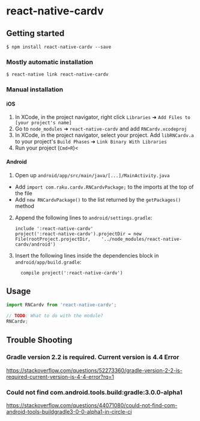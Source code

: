 
# react-native-cardv

## Getting started

`$ npm install react-native-cardv --save`

### Mostly automatic installation

`$ react-native link react-native-cardv`

### Manual installation


#### iOS

1. In XCode, in the project navigator, right click `Libraries` ➜ `Add Files to [your project's name]`
2. Go to `node_modules` ➜ `react-native-cardv` and add `RNCardv.xcodeproj`
3. In XCode, in the project navigator, select your project. Add `libRNCardv.a` to your project's `Build Phases` ➜ `Link Binary With Libraries`
4. Run your project (`Cmd+R`)<

#### Android

1. Open up `android/app/src/main/java/[...]/MainActivity.java`
  - Add `import com.raku.cardv.RNCardvPackage;` to the imports at the top of the file
  - Add `new RNCardvPackage()` to the list returned by the `getPackages()` method
2. Append the following lines to `android/settings.gradle`:
  	```
  	include ':react-native-cardv'
  	project(':react-native-cardv').projectDir = new File(rootProject.projectDir, 	'../node_modules/react-native-cardv/android')
  	```
3. Insert the following lines inside the dependencies block in `android/app/build.gradle`:
  	```
      compile project(':react-native-cardv')
  	```


## Usage
```javascript
import RNCardv from 'react-native-cardv';

// TODO: What to do with the module?
RNCardv;
```


## Trouble Shooting

### Gradle version 2.2 is required. Current version is 4.4 Error

https://stackoverflow.com/questions/52273360/gradle-version-2-2-is-required-current-version-is-4-4-error?rq=1

### Could not find com.android.tools.build:gradle:3.0.0-alpha1
https://stackoverflow.com/questions/44071080/could-not-find-com-android-tools-buildgradle3-0-0-alpha1-in-circle-ci